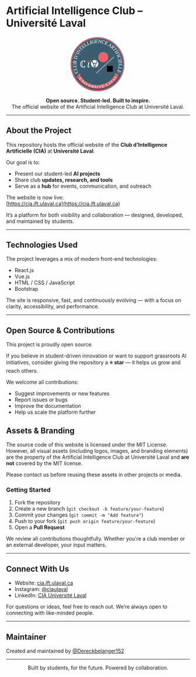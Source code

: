 # Artificial Intelligence Club – Université Laval

<p align="center">
  <img src="./public/banner/CIA_LOGO.webp" alt="CIA Logo" width="150">
</p>

<p align="center">
  <strong>Open source. Student-led. Built to inspire.</strong><br>
  The official website of the Artificial Intelligence Club at Université Laval.
</p>

---

## About the Project

This repository hosts the official website of the **Club d’Intelligence Artificielle (CIA)** at **Université Laval**.

Our goal is to:

- Present our student-led **AI projects**
- Share club **updates, research, and tools**
- Serve as a **hub** for events, communication, and outreach

The website is now live:  
[https://cia.ift.ulaval.ca](https://cia.ift.ulaval.ca)

It’s a platform for both visibility and collaboration — designed, developed, and maintained by students.

---

## Technologies Used

The project leverages a mix of modern front-end technologies:

- React.js  
- Vue.js  
- HTML / CSS / JavaScript  
- Bootstrap

The site is responsive, fast, and continuously evolving — with a focus on clarity, accessibility, and performance.

---

## Open Source & Contributions

This project is proudly open source.

If you believe in student-driven innovation or want to support grassroots AI initiatives, consider giving the repository a **⭐️ star** — it helps us grow and reach others.

We welcome all contributions:

- Suggest improvements or new features  
- Report issues or bugs  
- Improve the documentation  
- Help us scale the platform further

## Assets & Branding

The source code of this website is licensed under the MIT License.  
However, all visual assets (including logos, images, and branding elements) are the property of the Artificial Intelligence Club at Université Laval and **are not** covered by the MIT license.

Please contact us before reusing these assets in other projects or media.

### Getting Started

1. Fork the repository  
2. Create a new branch (`git checkout -b feature/your-feature`)  
3. Commit your changes (`git commit -m "Add feature"`)  
4. Push to your fork (`git push origin feature/your-feature`)  
5. Open a **Pull Request**

We review all contributions thoughtfully. Whether you're a club member or an external developer, your input matters.

---

## Connect With Us

- Website: [cia.ift.ulaval.ca](https://cia.ift.ulaval.ca)  
- Instagram: [@ciaulaval](https://www.instagram.com/ciaulaval/)  
- LinkedIn: [CIA Université Laval](https://www.linkedin.com/company/cia-ulaval/posts/?feedView=all)

For questions or ideas, feel free to reach out. We’re always open to connecting with like-minded people.

---

## Maintainer

Created and maintained by [@Dereckbelanger152](https://github.com/Dereckbelanger152)

---

<p align="center">
  Built by students, for the future. Powered by collaboration.
</p>

